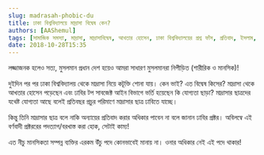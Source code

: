```yaml
---
slug: madrasah-phobic-du
title: ঢাকা বিশ্ববিদ্যালয়ে মাদ্রাসা বিদ্বেষ কেন?
authors: [AAShemul]
tags: [সামাজিক সমস্যা, মাদ্রাসা, মাদ্রাসাবিদ্বেষ, আখতার হোসেন, ঢাকা বিশ্ববিদ্যালয়ের প্রশ্ন ফাঁস, প্রতিবাদ, ইসলাম, ইসলামবিদ্বেষ]
date: 2018-10-28T15:35
---
```


<head>
    <link rel="apple-touch-icon" sizes="57x57" href="/icon/apple-icon-57x57.png" />
    <link rel="apple-touch-icon" sizes="60x60" href="/icon/apple-icon-60x60.png" />
    <link rel="apple-touch-icon" sizes="72x72" href="/icon/apple-icon-72x72.png" />
    <link rel="apple-touch-icon" sizes="76x76" href="/icon/apple-icon-76x76.png" />
    <link rel="apple-touch-icon" sizes="114x114" href="/icon/apple-icon-114x114.png" />
    <link rel="apple-touch-icon" sizes="120x120" href="/icon/apple-icon-120x120.png" />
    <link rel="apple-touch-icon" sizes="144x144" href="/icon/apple-icon-144x144.png" />
    <link rel="apple-touch-icon" sizes="152x152" href="/icon/apple-icon-152x152.png" />
    <link rel="apple-touch-icon" sizes="180x180" href="/icon/apple-icon-180x180.png" />
    <link rel="icon" type="image/png" sizes="192x192"  href="/icon/android-icon-192x192.png" />
    <link rel="icon" type="image/png" sizes="32x32" href="/icon/favicon-32x32.png" />
    <link rel="icon" type="image/png" sizes="96x96" href="/icon/favicon-96x96.png" />
    <link rel="icon" type="image/png" sizes="16x16" href="/icon/favicon-16x16.png" />
    <link rel="manifest" href="/manifest.json" />
    <meta name="msapplication-TileColor" content="#ffffff" />
    <meta name="msapplication-TileImage" content="/icon/ms-icon-144x144.png" />
</head>

লজ্জাজনক হলেও সত্য, মুসলমান প্রধান দেশ হয়েও আমরা সাধারণ মুসলমানরা নিপীড়িত (শারীরিক ও মানসিক)!
<!--truncate-->

দুইদিন পর পর ঢাকা বিশ্ববিদ্যালয় থেকে মাদ্রাসা নিয়ে কটূক্তি শোনা যায়। কেন ভাই? এত বিদ্বেষ কিসের? মাদ্রাসা থেকে আখতার
হোসেন পড়েছেন এবং ঢাবির টপ সাবজেক্ট আইন বিভাগে ভর্তি হয়েছেন কি যোগ্যতা ছাড়া? মাদ্রাসার ছাত্রদের যথেষ্ট যোগ্যতা আছে বলেই
প্রতিবছর প্রচুর পরিমাণে মাদ্রাসার ছাত্র ঢাবিতে যাচ্ছে।

কিন্তু তিনি মাদ্রাসার ছাত্র বলে নাকি অন্যায়ের প্রতিবাদ করার অধিকার পাবেন না বলে জানান ঢাবির প্রক্টর।
অবিলম্বে এই বর্ণবাদী প্রক্টররের পদত্যাগ/বরখাস্ত করা হোক, সেটাই কাম্য!

এত নীচু মানসিকতা সম্পন্ন ব্যক্তির এরকম উঁচু পদে কোনভাবেই মানায় না। ওনার অধিকার নেই এই পদে থাকার!